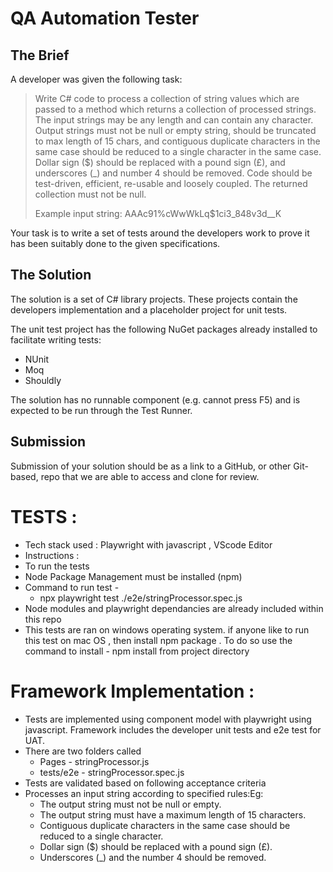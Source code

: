 # QA Automation Tester

## The Brief

A developer was given the following task:


> Write C# code to process a collection of string values which are passed to a method which returns a collection of processed strings. The input strings may be any length and can contain any character. Output strings must not be null or empty string, should be truncated to max length of 15 chars, and contiguous duplicate characters in the same case should be reduced to a single character in the same case. Dollar sign ($) should be replaced with a pound sign (£), and underscores (_) and number 4 should be removed. Code should be test-driven, efficient, re-usable and loosely coupled. The returned collection must not be null.
>
> Example input string:  AAAc91%cWwWkLq$1ci3_848v3d__K

Your task is to write a set of tests around the developers work to prove it has been suitably done to the given specifications.

## The Solution

The solution is a set of C# library projects. These projects contain the developers implementation and a placeholder project for unit tests.

The unit test project  has the following NuGet packages already installed to facilitate writing tests:
- NUnit
- Moq
- Shouldly

The solution has no runnable component (e.g. cannot press F5) and is expected to be run through the Test Runner.

## Submission

Submission of your solution should be as a link to a GitHub, or other Git-based, repo that we are able to access and clone for review.

 # TESTS : 
 * Tech stack used : Playwright with javascript , VScode Editor
 * Instructions : 
 * To run the tests 
 * Node Package Management must be installed (npm)
 * Command to run test - 
      * npx playwright test ./e2e/stringProcessor.spec.js
 * Node modules and playwright dependancies are already included within this repo
 *  This tests are ran on windows operating system. if anyone like to run this test on mac OS , then install npm package . To do so use the command to install - npm install from project directory
# Framework Implementation :
 *  Tests are implemented using component model with playwright using javascript. Framework includes the developer unit tests and e2e test for UAT.
 *  There are two folders called 
      * Pages - stringProcessor.js
      * tests/e2e - stringProcessor.spec.js
 * Tests are validated based on following acceptance criteria
 * Processes an input string according to specified rules:Eg:
     * The output string must not be null or empty.
     * The output string must have a maximum length of 15 characters.
     * Contiguous duplicate characters in the same case should be reduced to a single character.
     * Dollar sign ($) should be replaced with a pound sign (£).
     * Underscores (_) and the number 4 should be removed.
